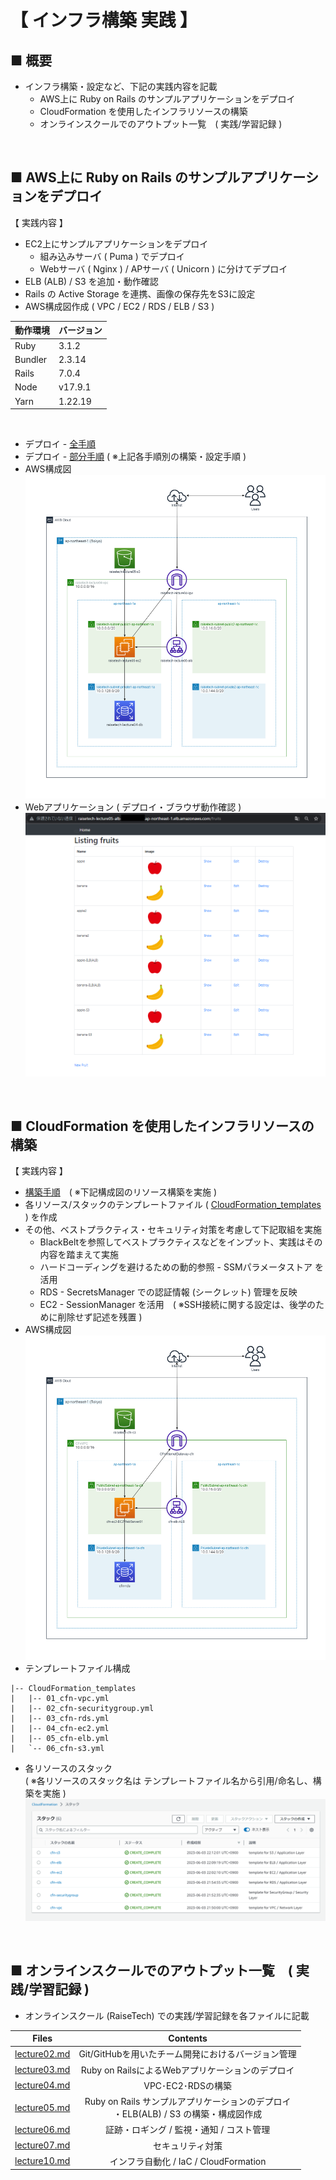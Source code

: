 # 【 インフラ構築 実践 】<br>

## ■ 概要
- インフラ構築・設定など、下記の実践内容を記載
  - AWS上に Ruby on Rails のサンプルアプリケーションをデプロイ
  - CloudFormation を使用したインフラリソースの構築
  - オンラインスクールでのアウトプット一覧　( 実践/学習記録 )

<br>

## ■ AWS上に Ruby on Rails のサンプルアプリケーションをデプロイ<br>
【 実践内容 】
- EC2上にサンプルアプリケーションをデプロイ
  - 組み込みサーバ ( Puma ) でデプロイ
  - Webサーバ ( Nginx ) / APサーバ ( Unicorn ) に分けてデプロイ
- ELB (ALB) / S3  を追加・動作確認
- Rails の Active Storage を連携、画像の保存先をS3に設定
- AWS構成図作成 ( VPC / EC2 / RDS / ELB / S3 )

| 動作環境 | バージョン |
| -------- | ---------- |
| Ruby     | 3.1.2      |
| Bundler  | 2.3.14     |
| Rails    | 7.0.4      |
| Node     | v17.9.1    |
| Yarn     | 1.22.19    | <br>

<br>

- デプロイ - [全手順](./Tasks/lecture05/lecture05.md)
- デプロイ - [部分手順](./Tasks/lecture05//building_procedure) ( ※上記各手順別の構築・設定手順 )
- AWS構成図
![構成図1](./Tasks/lecture05/images/Diagram/diagram_lecture05.png)<br>
- Webアプリケーション ( デプロイ・ブラウザ動作確認 )
![Webアプリケーション-ブラウザ動作確認](./Tasks/lecture05/images/S3_Rails(ActiveStorage)/browser_check1.png)<br>

<br>

## ■ CloudFormation を使用したインフラリソースの構築<br>
【 実践内容 】
- [構築手順](./Tasks/lecture10/lecture10.md)　( ※下記構成図のリソース構築を実施 )
- 各リソース/スタックのテンプレートファイル ( [CloudFormation_templates](./Tasks/lecture10/CloudFormation_templates) ) を作成
- その他、ベストプラクティス・セキュリティ対策を考慮して下記取組を実施
  - BlackBeltを参照してベストプラクティスなどをインプット、実践はその内容を踏まえて実施
  - ハードコーディングを避けるための動的参照 - SSMパラメータストア を活用
  - RDS - SecretsManager での認証情報 (シークレット) 管理を反映
  - EC2 - SessionManager を活用　( ※SSH接続に関する設定は、後学のために削除せず記述を残置 )<br>
- AWS構成図
![構成図2](./Tasks/lecture10/images//resource_diagram.png)
- テンプレートファイル構成
```
|-- CloudFormation_templates
|   |-- 01_cfn-vpc.yml
|   |-- 02_cfn-securitygroup.yml
|   |-- 03_cfn-rds.yml
|   |-- 04_cfn-ec2.yml
|   |-- 05_cfn-elb.yml
|   `-- 06_cfn-s3.yml
```
- 各リソースのスタック<br>
( ※各リソースのスタック名は テンプレートファイル名から引用/命名し、構築を実施 )<br>
![00_cfn-stacks.png](./Tasks/lecture10/images/00_cfn-stacks.png)<br>

<br>

## ■ オンラインスクールでのアウトプット一覧　( 実践/学習記録 )<br>
- オンラインスクール (RaiseTech) での実践/学習記録を各ファイルに記載

| Files                                                  | Contents                                                                                |
| :---------------------------------------------------: | :------------------------------------------------------------------------------------: |
| [lecture02.md](./Tasks/lecture02.md)           | Git/GitHubを用いたチーム開発におけるバージョン管理                                     |
| [lecture03.md](./Tasks/lecture03.md)           | Ruby on RailsによるWebアプリケーションのデプロイ                                       |
| [lecture04.md](./Tasks/lecture04.md)           | VPC･EC2･RDSの構築                                                                    |
| [lecture05.md](./Tasks/lecture05/lecture05.md) | Ruby on Rails サンプルアプリケーションのデプロイ<br>・ELB(ALB) / S3 の構築・構成図作成 |
| [lecture06.md](./Tasks/lecture06/lecture06.md) | 証跡・ロギング / 監視・通知 / コスト管理                                               |
| [lecture07.md](./Tasks/lecture07/lecture07.md) | セキュリティ対策                                                                       |
| [lecture10.md](./Tasks/lecture10/lecture10.md) | インフラ自動化 / IaC / CloudFormation                                                  | <br> |
